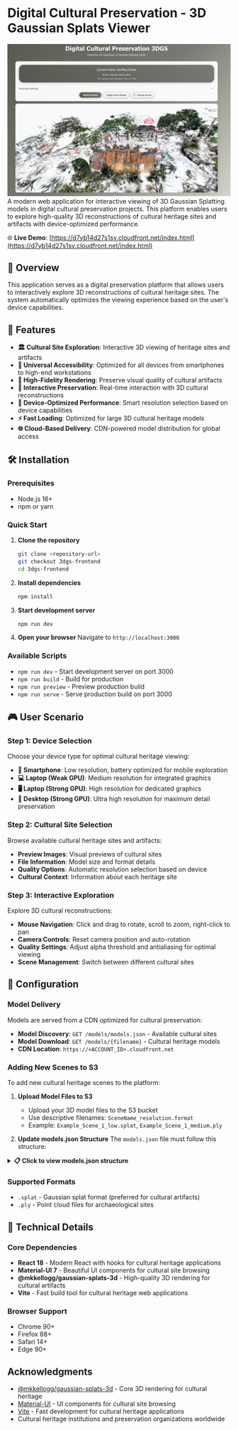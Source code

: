 # Digital Cultural Preservation - 3D Gaussian Splats Viewer

![Digital Cultural Preservation 3DGS Interface](./docs/demo.jpeg)
A modern web application for interactive viewing of 3D Gaussian Splatting models in digital cultural preservation projects. This platform enables users to explore high-quality 3D reconstructions of cultural heritage sites and artifacts with device-optimized performance.

🌐 **Live Demo**: [https://d7yb14d27s1sv.cloudfront.net/index.html](https://d7yb14d27s1sv.cloudfront.net/index.html)

## 🎯 Overview

This application serves as a digital preservation platform that allows users to interactively explore 3D reconstructions of cultural heritage sites. The system automatically optimizes the viewing experience based on the user's device capabilities.

## 🚀 Features

- **🏛️ Cultural Site Exploration**: Interactive 3D viewing of heritage sites and artifacts
- **📱 Universal Accessibility**: Optimized for all devices from smartphones to high-end workstations
- **🎨 High-Fidelity Rendering**: Preserve visual quality of cultural artifacts
- **🔄 Interactive Preservation**: Real-time interaction with 3D cultural reconstructions
- **🎯 Device-Optimized Performance**: Smart resolution selection based on device capabilities
- **⚡ Fast Loading**: Optimized for large 3D cultural heritage models
- **🌐 Cloud-Based Delivery**: CDN-powered model distribution for global access

## 🛠️ Installation

### Prerequisites

- Node.js 16+
- npm or yarn

### Quick Start

1. **Clone the repository**

   ```bash
   git clone <repository-url>
   git checkout 3dgs-frontend
   cd 3dgs-frontend
   ```

2. **Install dependencies**

   ```bash
   npm install
   ```

3. **Start development server**

   ```bash
   npm run dev
   ```

4. **Open your browser**
   Navigate to `http://localhost:3000`

### Available Scripts

- `npm run dev` - Start development server on port 3000
- `npm run build` - Build for production
- `npm run preview` - Preview production build
- `npm run serve` - Serve production build on port 3000

## 🎮 User Scenario

### Step 1: Device Selection

Choose your device type for optimal cultural heritage viewing:

- **📱 Smartphone**: Low resolution, battery optimized for mobile exploration
- **💻 Laptop (Weak GPU)**: Medium resolution for integrated graphics
- **🖥️ Laptop (Strong GPU)**: High resolution for dedicated graphics
- **🚀 Desktop (Strong GPU)**: Ultra high resolution for maximum detail preservation

### Step 2: Cultural Site Selection

Browse available cultural heritage sites and artifacts:

- **Preview Images**: Visual previews of cultural sites
- **File Information**: Model size and format details
- **Quality Options**: Automatic resolution selection based on device
- **Cultural Context**: Information about each heritage site

### Step 3: Interactive Exploration

Explore 3D cultural reconstructions:

- **Mouse Navigation**: Click and drag to rotate, scroll to zoom, right-click to pan
- **Camera Controls**: Reset camera position and auto-rotation
- **Quality Settings**: Adjust alpha threshold and antialiasing for optimal viewing
- **Scene Management**: Switch between different cultural sites

## 🔧 Configuration

### Model Delivery

Models are served from a CDN optimized for cultural preservation:

- **Model Discovery**: `GET /models/models.json` - Available cultural sites
- **Model Download**: `GET /models/{filename}` - Cultural heritage models
- **CDN Location**: `https://<ACCOUNT_ID>.cloudfront.net`

### Adding New Scenes to S3

To add new cultural heritage scenes to the platform:

1. **Upload Model Files to S3**

   - Upload your 3D model files to the S3 bucket
   - Use descriptive filenames: `SceneName_resolution.format`
   - Example: `Example_Scene_1_low.splat`, `Example_Scene_1_medium.ply`

2. **Update models.json Structure**
   The `models.json` file must follow this structure:

<details>
<summary><strong>📋 Click to view models.json structure</strong></summary>

```json
{
  "total_count": 2,
  "scenes": [
    {
      "scene_name": "Example_Scene_1",
      "file_types": [
        {
          "type": ".splat",
          "resolutions": [
            {
              "resolution": "low",
              "filename": "Example_Scene_1_low.splat",
              "size": 16805728,
              "size_mb": 16.03
            },
            {
              "resolution": "medium",
              "filename": "Example_Scene_1_medium.splat",
              "size": 33611456,
              "size_mb": 32.06
            },
            {
              "resolution": "high",
              "filename": "Example_Scene_1_high.splat",
              "size": 67222912,
              "size_mb": 64.11
            },
            {
              "resolution": "full",
              "filename": "Example_Scene_1_full.splat",
              "size": 134445824,
              "size_mb": 128.22
            }
          ],
          "count": 4
        },
        {
          "type": ".ply",
          "resolutions": [
            {
              "resolution": "low",
              "filename": "Example_Scene_1_low.ply",
              "size": 130245923,
              "size_mb": 124.21
            },
            {
              "resolution": "medium",
              "filename": "Example_Scene_1_medium.ply",
              "size": 260490316,
              "size_mb": 248.42
            },
            {
              "resolution": "high",
              "filename": "Example_Scene_1_high.ply",
              "size": 390734708,
              "size_mb": 372.63
            }
          ],
          "count": 3
        }
      ],
      "count": 7
    },
    {
      "scene_name": "Example_Scene_2",
      "file_types": [
        {
          "type": ".splat",
          "resolutions": [
            {
              "resolution": "low",
              "filename": "Example_Scene_2_low.splat",
              "size": 8402864,
              "size_mb": 8.01
            },
            {
              "resolution": "full",
              "filename": "Example_Scene_2_full.splat",
              "size": 33611456,
              "size_mb": 32.06
            }
          ],
          "count": 2
        }
      ],
      "count": 2
    }
  ],
  "success": true
}
```

**Required Fields:**

- `scene_name`: Unique identifier for the cultural site
- `file_types`: Array of supported formats (`.splat`, `.ply`, etc.)
- `resolutions`: Available quality levels (`low`, `medium`, `high`, `full`)
- `filename`: Exact filename in S3 bucket
- `size`: File size in bytes
- `size_mb`: File size in megabytes
- `count`: Number of files in each category

**Resolution Guidelines:**

- `low`: ~100-200MB, optimized for mobile devices
- `medium`: ~200-400MB, balanced quality and performance
- `high`: ~400-800MB, high quality for strong GPUs
- `full`: ~800MB+, maximum quality for desktop systems

</details>

### Supported Formats

- `.splat` - Gaussian splat format (preferred for cultural artifacts)
- `.ply` - Point cloud files for archaeological sites

## 🔧 Technical Details

### Core Dependencies

- **React 18** - Modern React with hooks for cultural heritage applications
- **Material-UI 7** - Beautiful UI components for cultural site browsing
- **@mkkellogg/gaussian-splats-3d** - High-quality 3D rendering for cultural artifacts
- **Vite** - Fast build tool for cultural heritage web applications

### Browser Support

- Chrome 90+
- Firefox 88+
- Safari 14+
- Edge 90+

## Acknowledgments

- [@mkkellogg/gaussian-splats-3d](https://github.com/mkkellogg/GaussianSplats3D) - Core 3D rendering for cultural heritage
- [Material-UI](https://mui.com/) - UI components for cultural site browsing
- [Vite](https://vitejs.dev/) - Fast development for cultural heritage applications
- Cultural heritage institutions and preservation organizations worldwide
